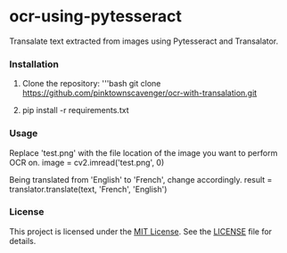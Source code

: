 # ocr-using-pytesseract
Transalate text extracted from images using Pytesseract and Transalator.

### Installation
1. Clone the repository:
    '''bash
    git clone https://github.com/pinktownscavenger/ocr-with-transalation.git

2. pip install -r requirements.txt

### Usage
Replace 'test.png' with the file location of the image you want to perform OCR on.
        image = cv2.imread('test.png', 0)

Being translated from 'English' to 'French', change accordingly.
        result = translator.translate(text, 'French', 'English')

### License
This project is licensed under the [MIT License](LICENSE). See the [LICENSE](LICENSE) file for details.
